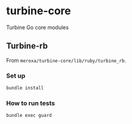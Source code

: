 # turbine-core

Turbine Go core modules

## Turbine-rb

From `meroxa/turbine-core/lib/ruby/turbine_rb`.

### Set up

```bash
bundle install
```

### How to run tests

```bash
bundle exec guard
```
